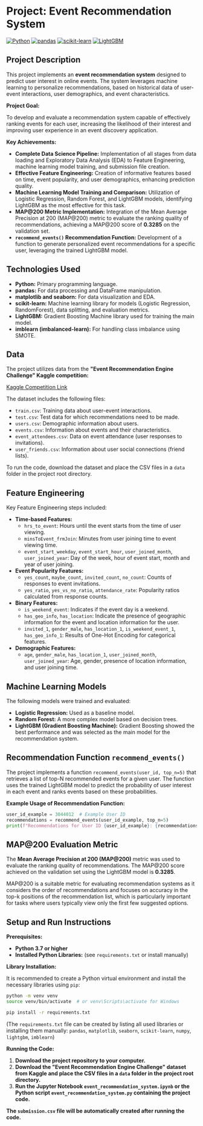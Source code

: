 
# Project: Event Recommendation System

[![Python](https://img.shields.io/badge/Python-3.7+-blue.svg)](https://www.python.org/)
[![pandas](https://img.shields.io/badge/pandas-1.1+-green.svg)](https://pandas.pydata.org/)
[![scikit-learn](https://img.shields.io/badge/scikit--learn-0.23+-orange.svg)](https://scikit-learn.org/stable/)
[![LightGBM](https://img.shields.io/badge/LightGBM-3.0+-lightgreen.svg)](https://lightgbm.readthedocs.io/en/latest/)

## Project Description

This project implements an **event recommendation system** designed to predict user interest in online events. The system leverages machine learning to personalize recommendations, based on historical data of user-event interactions, user demographics, and event characteristics.

**Project Goal:**

To develop and evaluate a recommendation system capable of effectively ranking events for each user, increasing the likelihood of their interest and improving user experience in an event discovery application.

**Key Achievements:**

* **Complete Data Science Pipeline:** Implementation of all stages from data loading and Exploratory Data Analysis (EDA) to Feature Engineering, machine learning model training, and submission file creation.
* **Effective Feature Engineering:** Creation of informative features based on time, event popularity, and user demographics, enhancing prediction quality.
* **Machine Learning Model Training and Comparison:**  Utilization of Logistic Regression, Random Forest, and LightGBM models, identifying LightGBM as the most effective for this task.
* **MAP@200 Metric Implementation:** Integration of the Mean Average Precision at 200 (MAP@200) metric to evaluate the ranking quality of recommendations, achieving a MAP@200 score of **0.3285** on the validation set.
* **`recommend_events()` Recommendation Function:** Development of a function to generate personalized event recommendations for a specific user, leveraging the trained LightGBM model.

## Technologies Used

* **Python:** Primary programming language.
* **pandas:** For data processing and DataFrame manipulation.
* **matplotlib and seaborn:** For data visualization and EDA.
* **scikit-learn:** Machine learning library for models (Logistic Regression, RandomForest), data splitting, and evaluation metrics.
* **LightGBM:** Gradient Boosting Machine library used for training the main model.
* **imblearn (imbalanced-learn):** For handling class imbalance using SMOTE.

## Data

The project utilizes data from the **"Event Recommendation Engine Challenge" Kaggle competition:**

[Kaggle Competition Link](https://www.kaggle.com/competitions/event-recommendation-engine-challenge)

The dataset includes the following files:

* `train.csv`: Training data about user-event interactions.
* `test.csv`: Test data for which recommendations need to be made.
* `users.csv`: Demographic information about users.
* `events.csv`: Information about events and their characteristics.
* `event_attendees.csv`: Data on event attendance (user responses to invitations).
* `user_friends.csv`: Information about user social connections (friend lists).

To run the code, download the dataset and place the CSV files in a `data` folder in the project root directory.

## Feature Engineering

Key Feature Engineering steps included:

* **Time-based Features:**
    * `hrs_to_event`: Hours until the event starts from the time of user viewing.
    * `minsToEvent_frmJoin`: Minutes from user joining time to event viewing time.
    * `event_start_weekday`, `event_start_hour`, `user_joined_month`, `user_joined_year`: Day of the week, hour of event start, month and year of user joining.
* **Event Popularity Features:**
    * `yes_count`, `maybe_count`, `invited_count`, `no_count`: Counts of responses to event invitations.
    * `yes_ratio`, `yes_vs_no_ratio`, `attendance_rate`: Popularity ratios calculated from response counts.
* **Binary Features:**
    * `is_weekend_event`: Indicates if the event day is a weekend.
    * `has_geo_info`, `has_location`: Indicate the presence of geographic information for the event and location information for the user.
    * `invited_1`, `gender_male`, `has_location_1`, `is_weekend_event_1`, `has_geo_info_1`: Results of One-Hot Encoding for categorical features.
* **Demographic Features:**
    * `age`, `gender_male`, `has_location_1`, `user_joined_month`, `user_joined_year`: Age, gender, presence of location information, and user joining time.

## Machine Learning Models

The following models were trained and evaluated:

* **Logistic Regression:** Used as a baseline model.
* **Random Forest:** A more complex model based on decision trees.
* **LightGBM (Gradient Boosting Machine):** Gradient Boosting showed the best performance and was selected as the main model for the recommendation system.


## Recommendation Function `recommend_events()`

The project implements a function `recommend_events(user_id, top_n=5)` that retrieves a list of top-N recommended events for a given user. The function uses the trained LightGBM model to predict the probability of user interest in each event and ranks events based on these probabilities.

**Example Usage of Recommendation Function:**

```python
user_id_example = 3044012  # Example User ID
recommendations = recommend_events(user_id_example, top_n=5)
print(f"Recommendations for User ID {user_id_example}: {recommendations}")
```

## MAP@200 Evaluation Metric

The **Mean Average Precision at 200 (MAP@200)** metric was used to evaluate the ranking quality of recommendations. The MAP@200 score achieved on the validation set using the LightGBM model is **0.3285**.

MAP@200 is a suitable metric for evaluating recommendation systems as it considers the order of recommendations and focuses on accuracy in the top-k positions of the recommendation list, which is particularly important for tasks where users typically view only the first few suggested options.

## Setup and Run Instructions

**Prerequisites:**

* **Python 3.7 or higher**
* **Installed Python Libraries:** (see `requirements.txt` or install manually)

**Library Installation:**

It is recommended to create a Python virtual environment and install the necessary libraries using `pip`:

```bash
python -m venv venv
source venv/bin/activate  # or venv\Scripts\activate for Windows

pip install -r requirements.txt
```

(The `requirements.txt` file can be created by listing all used libraries or installing them manually: `pandas`, `matplotlib`, `seaborn`, `scikit-learn`, `numpy`, `lightgbm`, `imblearn`)

**Running the Code:**

1. **Download the project repository to your computer.**
2. **Download the "Event Recommendation Engine Challenge" dataset from Kaggle and place the CSV files in a `data` folder in the project root directory.**
3. **Run the Jupyter Notebook `event_recommendation_system.ipynb` or the Python script `event_recommendation_system.py` containing the project code.**

**The `submission.csv` file will be automatically created after running the code.**

